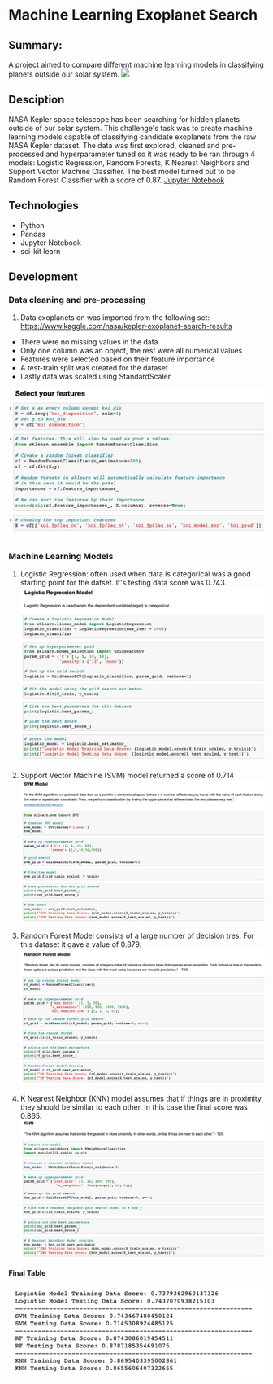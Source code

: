 # Machine Learning Exoplanet Search

## Summary: 
A project aimed to compare different machine learning models in classifying planets outside our solar system. 
![](images/exoplanets.jpeg)

## Desciption
NASA Kepler space telescope has been searching for hidden planets outside of our solar system. This challenge's task was to create machine learning models capable of classifying candidate exoplanets from the raw NASA Kepler dataset. The data was first explored, cleaned and pre-processed and hyperparameter tuned so it was ready to be ran through 4 models: Logistic Regression, Random Forests, K Nearest Neighbors and Support Vector Machine Classifier. The best model turned out to be Random Forest Classifier with a score of 0.87. [Jupyter Notebook](https://nbviewer.jupyter.org/github/kasiakalemba/Machine-Learning-Basic-Skills/blob/master/exoplanet_models.ipynb)

## Technologies 
* Python
* Pandas
* Jupyter Notebook
* sci-kit learn

## Development 
### Data cleaning and pre-processing
1. Data exoplanets on was imported from the following set: https://www.kaggle.com/nasa/kepler-exoplanet-search-results
  * There were no missing values in the data 
  * Only one column was an object, the rest were all numerical values 
  * Features were selected based on their feature importance 
  * A test-train split was created for the dataset
  * Lastly data was scaled using StandardScaler

![](images/prep.png)

  
### Machine Learning Models 
1. Logistic Regression: often used when data is categorical was a good starting point for the datset. It's testing data score was 0.743.
![](images/logistic.png)

2. Support Vector Machine (SVM) model returned a score of 0.714
![](images/svm.png)

3. Random Forest Model consists of a large number of decision tres. For this dataset it gave a value of 0.879. 
![](images/rf.png)

4. K Nearest Neighbor (KNN) model assumes that if things are in proximity they should be similar to each other. In this case the final score was 0.865. 
![](images/knn.png)

#### Final Table 
![](images/summary.png)































